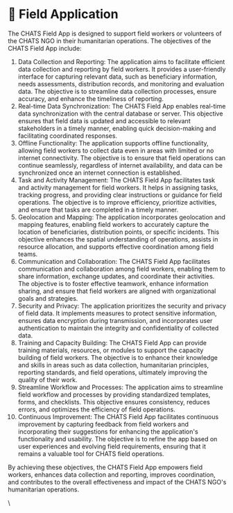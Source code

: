 # 📱 Field Application

The CHATS Field App is designed to support field workers or volunteers of the CHATS NGO in their humanitarian operations. The objectives of the CHATS Field App include:

1. Data Collection and Reporting: The application aims to facilitate efficient data collection and reporting by field workers. It provides a user-friendly interface for capturing relevant data, such as beneficiary information, needs assessments, distribution records, and monitoring and evaluation data. The objective is to streamline data collection processes, ensure accuracy, and enhance the timeliness of reporting.
2. Real-time Data Synchronization: The CHATS Field App enables real-time data synchronization with the central database or server. This objective ensures that field data is updated and accessible to relevant stakeholders in a timely manner, enabling quick decision-making and facilitating coordinated responses.
3. Offline Functionality: The application supports offline functionality, allowing field workers to collect data even in areas with limited or no internet connectivity. The objective is to ensure that field operations can continue seamlessly, regardless of internet availability, and data can be synchronized once an internet connection is established.
4. Task and Activity Management: The CHATS Field App facilitates task and activity management for field workers. It helps in assigning tasks, tracking progress, and providing clear instructions or guidance for field operations. The objective is to improve efficiency, prioritize activities, and ensure that tasks are completed in a timely manner.
5. Geolocation and Mapping: The application incorporates geolocation and mapping features, enabling field workers to accurately capture the location of beneficiaries, distribution points, or specific incidents. This objective enhances the spatial understanding of operations, assists in resource allocation, and supports effective coordination among field teams.
6. Communication and Collaboration: The CHATS Field App facilitates communication and collaboration among field workers, enabling them to share information, exchange updates, and coordinate their activities. The objective is to foster effective teamwork, enhance information sharing, and ensure that field workers are aligned with organizational goals and strategies.
7. Security and Privacy: The application prioritizes the security and privacy of field data. It implements measures to protect sensitive information, ensures data encryption during transmission, and incorporates user authentication to maintain the integrity and confidentiality of collected data.
8. Training and Capacity Building: The CHATS Field App can provide training materials, resources, or modules to support the capacity building of field workers. The objective is to enhance their knowledge and skills in areas such as data collection, humanitarian principles, reporting standards, and field operations, ultimately improving the quality of their work.
9. Streamline Workflow and Processes: The application aims to streamline field workflow and processes by providing standardized templates, forms, and checklists. This objective ensures consistency, reduces errors, and optimizes the efficiency of field operations.
10. Continuous Improvement: The CHATS Field App facilitates continuous improvement by capturing feedback from field workers and incorporating their suggestions for enhancing the application's functionality and usability. The objective is to refine the app based on user experiences and evolving field requirements, ensuring that it remains a valuable tool for CHATS field operations.

By achieving these objectives, the CHATS Field App empowers field workers, enhances data collection and reporting, improves coordination, and contributes to the overall effectiveness and impact of the CHATS NGO's humanitarian operations.

\
